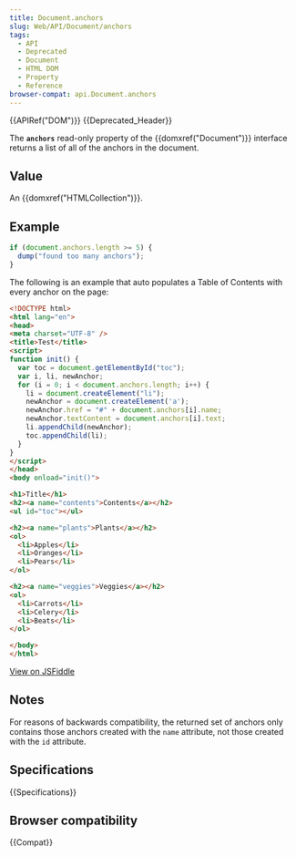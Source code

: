 ```yaml
---
title: Document.anchors
slug: Web/API/Document/anchors
tags:
  - API
  - Deprecated
  - Document
  - HTML DOM
  - Property
  - Reference
browser-compat: api.Document.anchors
---
```

{{APIRef("DOM")}} {{Deprecated_Header}}

The **`anchors`** read-only property of the
{{domxref("Document")}} interface returns a list of all of the anchors in the document.

## Value

An {{domxref("HTMLCollection")}}.

## Example

```js
if (document.anchors.length >= 5) {
  dump("found too many anchors");
}
```

The following is an example that auto populates a Table of Contents with every anchor
on the page:

```html
<!DOCTYPE html>
<html lang="en">
<head>
<meta charset="UTF-8" />
<title>Test</title>
<script>
function init() {
  var toc = document.getElementById("toc");
  var i, li, newAnchor;
  for (i = 0; i < document.anchors.length; i++) {
    li = document.createElement("li");
    newAnchor = document.createElement('a');
    newAnchor.href = "#" + document.anchors[i].name;
    newAnchor.textContent = document.anchors[i].text;
    li.appendChild(newAnchor);
    toc.appendChild(li);
  }
}
</script>
</head>
<body onload="init()">

<h1>Title</h1>
<h2><a name="contents">Contents</a></h2>
<ul id="toc"></ul>

<h2><a name="plants">Plants</a></h2>
<ol>
  <li>Apples</li>
  <li>Oranges</li>
  <li>Pears</li>
</ol>

<h2><a name="veggies">Veggies</a></h2>
<ol>
  <li>Carrots</li>
  <li>Celery</li>
  <li>Beats</li>
</ol>

</body>
</html>
```

[View on JSFiddle](https://jsfiddle.net/S4yNp)

## Notes

For reasons of backwards compatibility, the returned set of anchors only contains those
anchors created with the `name` attribute, not those created with the
`id` attribute.

## Specifications

{{Specifications}}

## Browser compatibility

{{Compat}}
